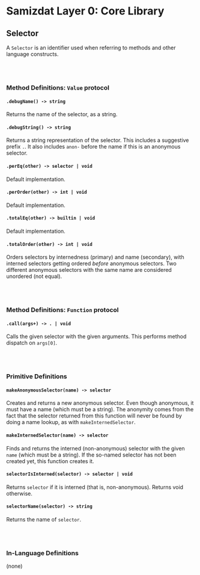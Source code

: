 Samizdat Layer 0: Core Library
==============================

Selector
-------

A `Selector` is an identifier used when referring to methods and other
language constructs.


<br><br>
### Method Definitions: `Value` protocol

#### `.debugName() -> string`

Returns the name of the selector, as a string.

#### `.debugString() -> string`

Returns a string representation of the selector. This includes a suggestive
prefix `.`. It also includes `anon-` before the name if this is an anonymous
selector.

#### `.perEq(other) -> selector | void`

Default implementation.

#### `.perOrder(other) -> int | void`

Default implementation.

#### `.totalEq(other) -> builtin | void`

Default implementation.

#### `.totalOrder(other) -> int | void`

Orders selectors by internedness (primary) and name (secondary), with
interned selectors getting ordered *before* anonymous selectors. Two
different anonymous selectors with the same name are considered unordered
(not equal).

<br><br>
### Method Definitions: `Function` protocol

#### `.call(args+) -> . | void`

Calls the given selector with the given arguments. This performs method
dispatch on `args[0]`.


<br><br>
### Primitive Definitions

#### `makeAnonymousSelector(name) -> selector`

Creates and returns a new anonymous selector. Even though anonymous,
it must have a name (which must be a string). The anonymity comes from
the fact that the selector returned from this function will never be
found by doing a name lookup, as with `makeInternedSelector`.

#### `makeInternedSelector(name) -> selector`

Finds and returns the interned (non-anonymous) selector with the given `name`
(which must be a string). If the so-named selector has not been created yet,
this function creates it.

#### `selectorIsInterned(selector) -> selector | void`

Returns `selector` if it is interned (that is, non-anonymous). Returns void
otherwise.

#### `selectorName(selector) -> string`

Returns the name of `selector`.

<br><br>
### In-Language Definitions

(none)
